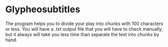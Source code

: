 # Glypheosubtitles
The program helps you to divide your play into chunks with 100 characters or less. You will have a .txt output file that you will have to check manually, but it always will take you less time than separate the text into chunks by hand.
